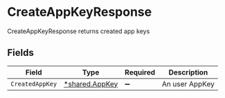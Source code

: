 # CreateAppKeyResponse

CreateAppKeyResponse returns created app keys


## Fields

| Field                                           | Type                                            | Required                                        | Description                                     |
| ----------------------------------------------- | ----------------------------------------------- | ----------------------------------------------- | ----------------------------------------------- |
| `CreatedAppKey`                                 | [*shared.AppKey](../../models/shared/appkey.md) | :heavy_minus_sign:                              | An user AppKey                                  |